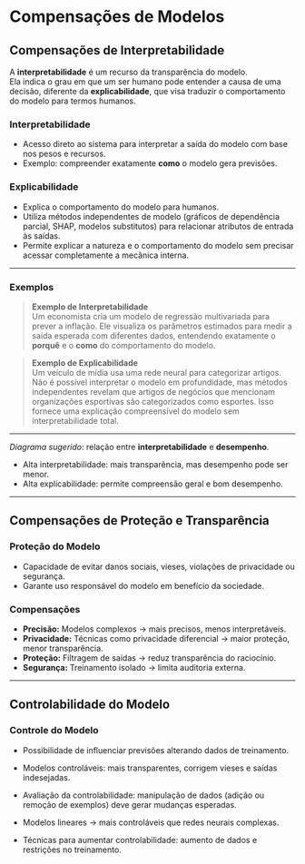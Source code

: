 # Compensações de Modelos

## Compensações de Interpretabilidade

A **interpretabilidade** é um recurso da transparência do modelo.  
Ela indica o grau em que um ser humano pode entender a causa de uma decisão, diferente da **explicabilidade**, que visa traduzir o comportamento do modelo para termos humanos.

### Interpretabilidade
- Acesso direto ao sistema para interpretar a saída do modelo com base nos pesos e recursos.
- Exemplo: compreender exatamente **como** o modelo gera previsões.

### Explicabilidade
- Explica o comportamento do modelo para humanos.
- Utiliza métodos independentes de modelo (gráficos de dependência parcial, SHAP, modelos substitutos) para relacionar atributos de entrada às saídas.
- Permite explicar a natureza e o comportamento do modelo sem precisar acessar completamente a mecânica interna.

---

### Exemplos

> **Exemplo de Interpretabilidade**  
> Um economista cria um modelo de regressão multivariada para prever a inflação. Ele visualiza os parâmetros estimados para medir a saída esperada com diferentes dados, entendendo exatamente o **porquê** e o **como** do comportamento do modelo.

> **Exemplo de Explicabilidade**  
> Um veículo de mídia usa uma rede neural para categorizar artigos. Não é possível interpretar o modelo em profundidade, mas métodos independentes revelam que artigos de negócios que mencionam organizações esportivas são categorizados como esportes. Isso fornece uma explicação compreensível do modelo sem interpretabilidade total.

---

*Diagrama sugerido*: relação entre **interpretabilidade** e **desempenho**.  
- Alta interpretabilidade: mais transparência, mas desempenho pode ser menor.  
- Alta explicabilidade: permite compreensão geral e bom desempenho.

---

## Compensações de Proteção e Transparência

### Proteção do Modelo
- Capacidade de evitar danos sociais, vieses, violações de privacidade ou segurança.
- Garante uso responsável do modelo em benefício da sociedade.

### Compensações
- **Precisão:** Modelos complexos → mais precisos, menos interpretáveis.  
- **Privacidade:** Técnicas como privacidade diferencial → maior proteção, menor transparência.  
- **Proteção:** Filtragem de saídas → reduz transparência do raciocínio.  
- **Segurança:** Treinamento isolado → limita auditoria externa.

---

## Controlabilidade do Modelo

### Controle do Modelo
- Possibilidade de influenciar previsões alterando dados de treinamento.
- Modelos controláveis: mais transparentes, corrigem vieses e saídas indesejadas.

- Avaliação da controlabilidade: manipulação de dados (adição ou remoção de exemplos) deve gerar mudanças esperadas.
- Modelos lineares → mais controláveis que redes neurais complexas.
- Técnicas para aumentar controlabilidade: aumento de dados e restrições no treinamento.

